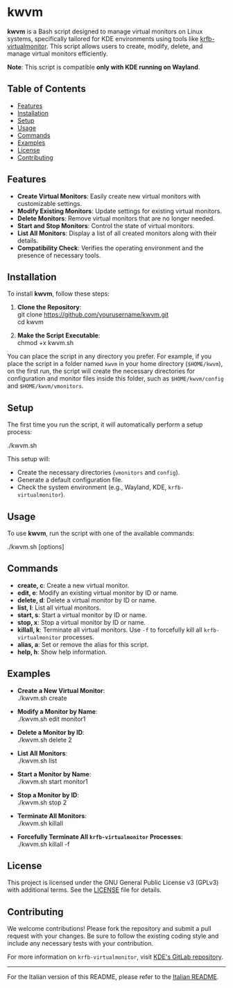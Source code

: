
# kwvm

**kwvm** is a Bash script designed to manage virtual monitors on Linux systems, specifically tailored for KDE environments using tools like [krfb-virtualmonitor](https://invent.kde.org/network/krfb). This script allows users to create, modify, delete, and manage virtual monitors efficiently.

**Note**: This script is compatible **only with KDE running on Wayland**.

## Table of Contents

- [Features](#features)
- [Installation](#installation)
- [Setup](#setup)
- [Usage](#usage)
- [Commands](#commands)
- [Examples](#examples)
- [License](#license)
- [Contributing](#contributing)

## Features

- **Create Virtual Monitors**: Easily create new virtual monitors with customizable settings.
- **Modify Existing Monitors**: Update settings for existing virtual monitors.
- **Delete Monitors**: Remove virtual monitors that are no longer needed.
- **Start and Stop Monitors**: Control the state of virtual monitors.
- **List All Monitors**: Display a list of all created monitors along with their details.
- **Compatibility Check**: Verifies the operating environment and the presence of necessary tools.

## Installation

To install **kwvm**, follow these steps:

1. **Clone the Repository**:  
   git clone https://github.com/yourusername/kwvm.git  
   cd kwvm

2. **Make the Script Executable**:  
   chmod +x kwvm.sh

You can place the script in any directory you prefer. For example, if you place the script in a folder named `kwvm` in your home directory (`$HOME/kwvm`), on the first run, the script will create the necessary directories for configuration and monitor files inside this folder, such as `$HOME/kwvm/config` and `$HOME/kwvm/vmonitors`.

## Setup

The first time you run the script, it will automatically perform a setup process:

./kwvm.sh

This setup will:
- Create the necessary directories (`vmonitors` and `config`).
- Generate a default configuration file.
- Check the system environment (e.g., Wayland, KDE, `krfb-virtualmonitor`).

## Usage

To use **kwvm**, run the script with one of the available commands:

./kwvm.sh <command> [options]

## Commands

- **create, c**: Create a new virtual monitor.
- **edit, e**: Modify an existing virtual monitor by ID or name.
- **delete, d**: Delete a virtual monitor by ID or name.
- **list, l**: List all virtual monitors.
- **start, s**: Start a virtual monitor by ID or name.
- **stop, x**: Stop a virtual monitor by ID or name.
- **killall, k**: Terminate all virtual monitors. Use `-f` to forcefully kill all `krfb-virtualmonitor` processes.
- **alias, a**: Set or remove the alias for this script.
- **help, h**: Show help information.

## Examples

- **Create a New Virtual Monitor**:  
  ./kwvm.sh create

- **Modify a Monitor by Name**:  
  ./kwvm.sh edit monitor1

- **Delete a Monitor by ID**:  
  ./kwvm.sh delete 2

- **List All Monitors**:  
  ./kwvm.sh list

- **Start a Monitor by Name**:  
  ./kwvm.sh start monitor1

- **Stop a Monitor by ID**:  
  ./kwvm.sh stop 2

- **Terminate All Monitors**:  
  ./kwvm.sh killall

- **Forcefully Terminate All `krfb-virtualmonitor` Processes**:  
  ./kwvm.sh killall -f

## License

This project is licensed under the GNU General Public License v3 (GPLv3) with additional terms. See the [LICENSE](LICENSE) file for details.

## Contributing

We welcome contributions! Please fork the repository and submit a pull request with your changes. Be sure to follow the existing coding style and include any necessary tests with your contribution.

For more information on `krfb-virtualmonitor`, visit [KDE's GitLab repository](https://invent.kde.org/network/krfb).

---

For the Italian version of this README, please refer to the [Italian README](README_IT.md).
